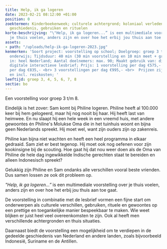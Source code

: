 ```yaml
---
title: Help, ik ga logeren
date: 2023-02-21 08:12:00 +01:00
position: 0
zoektermen: Kinderboekenweek; culturele achtergrond; koloniaal verleden, gedeelde
  geschiedenis, gebruiken en rituelen
korte-beschrijving: "\"Help, ik ga logeren...” is een multimediale voorstelling over
  je thuis voelen, anders zijn en over hoe het erbij jou thuis aan toe gaat. "
assets:
- path: "/uploads/help-ik-ga-logeren-2023.jpg"
kenmerken: 'Soort project: voorstelling op school; Doelgroep: groep 3 t/m 8 ook speciaal
  onderwijs; Tijdsduur: 40 min (30 min voorstelling en 10 min meet + greet); Aangeboden
  in: heel Nederland; Aantal deelnemers: max. 90; Maakt gebruik van: digibord; Lesmateriaal:
  digitale interactieve lesbrief; Prijs: 1 voorstelling per dag €575,- <br> 2 voorstellingen
  per dag €835,- <br> 3 voorstellingen per dag €995,- <br>  Prijzen zijn excl. btw
  en incl. reiskosten; '
leeftijd: groep 3, 4, 5, 6, 7, 8
sectie: bo
---
```


Een voorstelling voor groep 3 t/m 8.

Eindelijk is het zover: Sam komt bij Philine logeren. Philine heeft al 100.000 keer bij hem gelogeerd, maar hij nog nooit bij haar. Hij heeft last van heimwee. En nu slaapt hij een hele week in een vreemd huis, met andere gewoontes én Philine's Molukse Oma die in het tuinhuis woont en bijna geen Nederlands spreekt. Hij moet wel, want zijn ouders zijn op zakenreis.

Philine kan bijna niet wachten en heeft een heel programma in elkaar gedraaid. Sam ziet er best tegenop. Hij moet ook nog oefenen voor zijn kookinsigne bij de scouting. Hoe gaat hij dat nou weer doen als de Oma van Philine de hele dag ingewikkelde Indische gerechten staat te bereiden en alleen Indonesisch spreekt? 

Gelukkig zijn Philine en Sam ondanks alle verschillen vooral beste vrienden. Dus samen lossen ze ook dit probleem op. 

*"Help, ik ga logeren...”* is een multimediale voorstelling over je thuis voelen, anders zijn en over hoe het erbij jou thuis aan toe gaat. 

De voorstelling in combinatie met de lesbrief vormen een fijne start om onderwerpen als culturele verschillen, gebruiken, rituele en gewoontes op een prettige en toegankelijke manier bespeekbaar te maken. Wie weet blijken er juist heel veel overeenkomsten te zijn. Ook al heeft men verschillende achtergronden en thuis situaties.

Daarnaast biedt de voorstelling een mogelijkheid om te verdiepen in de gedeelde geschiedenis van Nederland en andere landen, zoals bijvoorbeeld Indonesië, Suriname en de Antillen.